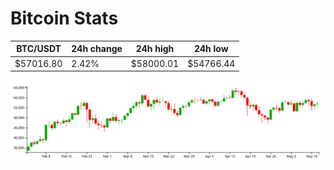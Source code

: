 # Bitcoin Stats

BTC/USDT|24h change|24h high|24h low|
|---|---|---|---|
|$57016.80|2.42%|$58000.01|$54766.44|

<img src="./chart.svg">
